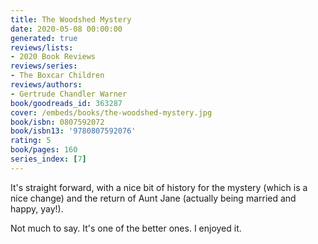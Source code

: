 ```yaml
---
title: The Woodshed Mystery
date: 2020-05-08 00:00:00
generated: true
reviews/lists:
- 2020 Book Reviews
reviews/series:
- The Boxcar Children
reviews/authors:
- Gertrude Chandler Warner
book/goodreads_id: 363287
cover: /embeds/books/the-woodshed-mystery.jpg
book/isbn: 0807592072
book/isbn13: '9780807592076'
rating: 5
book/pages: 160
series_index: [7]
---
```

It's straight forward, with a nice bit of history for the mystery (which is a nice change) and the return of Aunt Jane (actually being married and happy, yay!).  

Not much to say. It's one of the better ones. I enjoyed it.  

<!--more-->